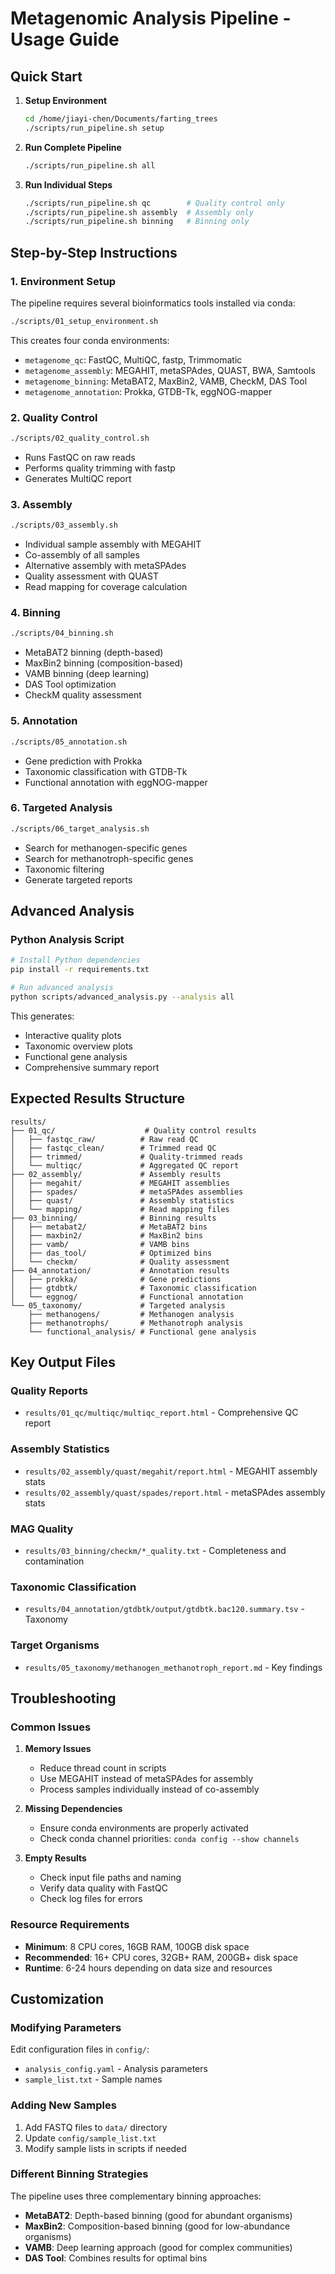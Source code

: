 # Metagenomic Analysis Pipeline - Usage Guide

## Quick Start

1. **Setup Environment**
   ```bash
   cd /home/jiayi-chen/Documents/farting_trees
   ./scripts/run_pipeline.sh setup
   ```

2. **Run Complete Pipeline**
   ```bash
   ./scripts/run_pipeline.sh all
   ```

3. **Run Individual Steps**
   ```bash
   ./scripts/run_pipeline.sh qc        # Quality control only
   ./scripts/run_pipeline.sh assembly  # Assembly only
   ./scripts/run_pipeline.sh binning   # Binning only
   ```

## Step-by-Step Instructions

### 1. Environment Setup
The pipeline requires several bioinformatics tools installed via conda:
```bash
./scripts/01_setup_environment.sh
```

This creates four conda environments:
- `metagenome_qc`: FastQC, MultiQC, fastp, Trimmomatic
- `metagenome_assembly`: MEGAHIT, metaSPAdes, QUAST, BWA, Samtools
- `metagenome_binning`: MetaBAT2, MaxBin2, VAMB, CheckM, DAS Tool
- `metagenome_annotation`: Prokka, GTDB-Tk, eggNOG-mapper

### 2. Quality Control
```bash
./scripts/02_quality_control.sh
```
- Runs FastQC on raw reads
- Performs quality trimming with fastp
- Generates MultiQC report

### 3. Assembly
```bash
./scripts/03_assembly.sh
```
- Individual sample assembly with MEGAHIT
- Co-assembly of all samples
- Alternative assembly with metaSPAdes
- Quality assessment with QUAST
- Read mapping for coverage calculation

### 4. Binning
```bash
./scripts/04_binning.sh
```
- MetaBAT2 binning (depth-based)
- MaxBin2 binning (composition-based)
- VAMB binning (deep learning)
- DAS Tool optimization
- CheckM quality assessment

### 5. Annotation
```bash
./scripts/05_annotation.sh
```
- Gene prediction with Prokka
- Taxonomic classification with GTDB-Tk
- Functional annotation with eggNOG-mapper

### 6. Targeted Analysis
```bash
./scripts/06_target_analysis.sh
```
- Search for methanogen-specific genes
- Search for methanotroph-specific genes
- Taxonomic filtering
- Generate targeted reports

## Advanced Analysis

### Python Analysis Script
```bash
# Install Python dependencies
pip install -r requirements.txt

# Run advanced analysis
python scripts/advanced_analysis.py --analysis all
```

This generates:
- Interactive quality plots
- Taxonomic overview plots
- Functional gene analysis
- Comprehensive summary report

## Expected Results Structure

```
results/
├── 01_qc/                    # Quality control results
│   ├── fastqc_raw/          # Raw read QC
│   ├── fastqc_clean/        # Trimmed read QC
│   ├── trimmed/             # Quality-trimmed reads
│   └── multiqc/             # Aggregated QC report
├── 02_assembly/             # Assembly results
│   ├── megahit/             # MEGAHIT assemblies
│   ├── spades/              # metaSPAdes assemblies
│   ├── quast/               # Assembly statistics
│   └── mapping/             # Read mapping files
├── 03_binning/              # Binning results
│   ├── metabat2/            # MetaBAT2 bins
│   ├── maxbin2/             # MaxBin2 bins
│   ├── vamb/                # VAMB bins
│   ├── das_tool/            # Optimized bins
│   └── checkm/              # Quality assessment
├── 04_annotation/           # Annotation results
│   ├── prokka/              # Gene predictions
│   ├── gtdbtk/              # Taxonomic classification
│   └── eggnog/              # Functional annotation
└── 05_taxonomy/             # Targeted analysis
    ├── methanogens/         # Methanogen analysis
    ├── methanotrophs/       # Methanotroph analysis
    └── functional_analysis/ # Functional gene analysis
```

## Key Output Files

### Quality Reports
- `results/01_qc/multiqc/multiqc_report.html` - Comprehensive QC report

### Assembly Statistics
- `results/02_assembly/quast/megahit/report.html` - MEGAHIT assembly stats
- `results/02_assembly/quast/spades/report.html` - metaSPAdes assembly stats

### MAG Quality
- `results/03_binning/checkm/*_quality.txt` - Completeness and contamination

### Taxonomic Classification
- `results/04_annotation/gtdbtk/output/gtdbtk.bac120.summary.tsv` - Taxonomy

### Target Organisms
- `results/05_taxonomy/methanogen_methanotroph_report.md` - Key findings

## Troubleshooting

### Common Issues

1. **Memory Issues**
   - Reduce thread count in scripts
   - Use MEGAHIT instead of metaSPAdes for assembly
   - Process samples individually instead of co-assembly

2. **Missing Dependencies**
   - Ensure conda environments are properly activated
   - Check conda channel priorities: `conda config --show channels`

3. **Empty Results**
   - Check input file paths and naming
   - Verify data quality with FastQC
   - Check log files for errors

### Resource Requirements

- **Minimum**: 8 CPU cores, 16GB RAM, 100GB disk space
- **Recommended**: 16+ CPU cores, 32GB+ RAM, 200GB+ disk space
- **Runtime**: 6-24 hours depending on data size and resources

## Customization

### Modifying Parameters
Edit configuration files in `config/`:
- `analysis_config.yaml` - Analysis parameters
- `sample_list.txt` - Sample names

### Adding New Samples
1. Add FASTQ files to `data/` directory
2. Update `config/sample_list.txt`
3. Modify sample lists in scripts if needed

### Different Binning Strategies
The pipeline uses three complementary binning approaches:
- **MetaBAT2**: Depth-based binning (good for abundant organisms)
- **MaxBin2**: Composition-based binning (good for low-abundance organisms)
- **VAMB**: Deep learning approach (good for complex communities)
- **DAS Tool**: Combines results for optimal bins
